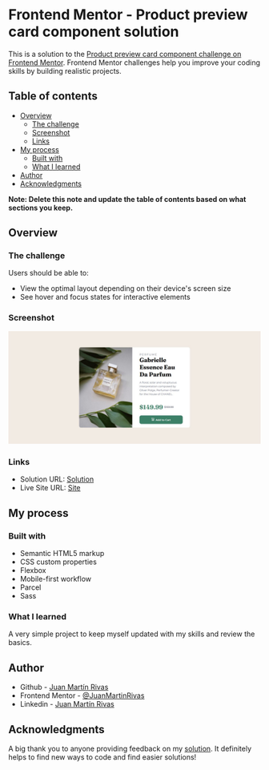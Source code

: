 # Frontend Mentor - Product preview card component solution

This is a solution to the [Product preview card component challenge on Frontend Mentor](https://www.frontendmentor.io/challenges/product-preview-card-component-GO7UmttRfa). Frontend Mentor challenges help you improve your coding skills by building realistic projects. 

## Table of contents

- [Overview](#overview)
  - [The challenge](#the-challenge)
  - [Screenshot](#screenshot)
  - [Links](#links)
- [My process](#my-process)
  - [Built with](#built-with)
  - [What I learned](#what-i-learned)
- [Author](#author)
- [Acknowledgments](#acknowledgments)

**Note: Delete this note and update the table of contents based on what sections you keep.**

## Overview

### The challenge

Users should be able to:

- View the optimal layout depending on their device's screen size
- See hover and focus states for interactive elements

### Screenshot

![Design preview for the Product preview card component coding challenge](./design/solution-screenshot.PNG)
### Links

- Solution URL: [Solution](https://www.frontendmentor.io/solutions/product-preview-card-component-KuG6Sbs2eT)
- Live Site URL: [Site](https://juanmartinrivas.github.io/product-preview-card-component-pages/)

## My process

### Built with

- Semantic HTML5 markup
- CSS custom properties
- Flexbox
- Mobile-first workflow
- Parcel
- Sass

### What I learned

A very simple project to keep myself updated with my skills and review the basics.

## Author

- Github - [Juan Martín Rivas](https://github.com/JuanMartinRivas)
- Frontend Mentor - [@JuanMartinRivas](https://www.frontendmentor.io/profile/JuanMartinRivas)
- Linkedin - [Juan Martín Rivas](https://www.linkedin.com/in/juan-mart%C3%ADn-rivas-b3253a1a8/?locale=en_US)

## Acknowledgments

A big thank you to anyone providing feedback on my [solution](https://www.frontendmentor.io/solutions/product-preview-card-component-KuG6Sbs2eT). It definitely helps to find new ways to code and find easier solutions!